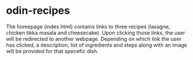 # odin-recipes
The homepage (index.html) contains links to three recipes (lasagne, 
chicken tikka masala and cheesecake). Upon clicking those links, the user will
be redirected to another webpage. Depending on which link the user has clicked,
a description, list of ingredients and steps along with an image will be 
provided for that specefic dish. 

